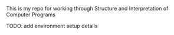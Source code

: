 This is my repo for working through Structure and Interpretation of Computer Programs

TODO: add environment setup details
